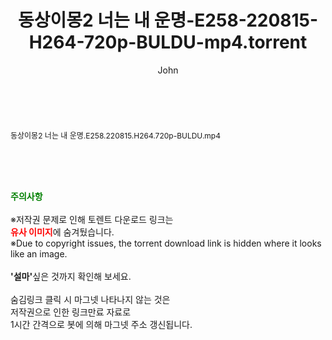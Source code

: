 ﻿---
layout: post
title:  "동상이몽2 너는 내 운명-E258-220815-H264-720p-BULDU-mp4.torrent"
author: John
categories: [ 방송/음악 ]
tags: [  ]
image:  
description: "동상이몽2 너는 내 운명-E258-220815-H264-720p-BULDU-mp4 torrent 정보 공유"
toc: true
toc_sticky: true
---

<br>
<div class="view-img">
<a class="view_image" href="http://torrentmobile61.com/bbs/view_image.php?fn=%2Fdata%2Ffile%2Fmusic%2F3735183265_2srYnuG0_3de75290aa88a0e8fe33c9850acc1cf645eeeced.jpg" target="_blank"><img alt="" class="img-tag" content="http://torrentmobile61.com/data/file/music/3735183265_2srYnuG0_3de75290aa88a0e8fe33c9850acc1cf645eeeced.jpg" itemprop="image" src="http://torrentmobile61.com/data/file/music/thumb-3735183265_2srYnuG0_3de75290aa88a0e8fe33c9850acc1cf645eeeced_835x603.jpg"/></a></div><div class="view-content" itemprop="description">
<p><span style="font-size:12px;">동상이몽2 너는 내 운명.E258.220815.H264.720p-BULDU.mp4</span> </p> </div>
    
<br><br><br>
<p data-ke-size="size16"><b><span style="color: green;">주의사항</span></b><br /><br />※저작권 문제로 인해 토렌트 다운로드 링크는<br /><b><span style="color: red;">유사 이미지</span></b>에 숨겨뒀습니다.<br />※Due to copyright issues, the torrent download link is hidden where it looks like an image.<br /><br /><b>'설마'</b>싶은 것까지 확인해 보세요.<br /><br />숨김링크 클릭 시 마그넷 나타나지 않는 것은<br />저작권으로 인한 링크만료 자료로<br />1시간 간격으로 봇에 의해 마그넷 주소 갱신됩니다.</p>
